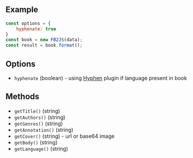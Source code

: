 ## Example

```javascript
const options = {
    hyphenate: true
}
const book = new FB2JS(data);
const result = book.format();
```
## Options
* `hyphenate` (boolean) - using [Hyphen](https://www.npmjs.com/package/hyphen) plugin if language present in book


## Methods
* `getTitle()` (string)
* `getAuthors()` (string)
* `getGenres()` (string)
* `getAnnotation()` (string)
* `getCover()` (string) - url or base64 image
* `getBody()` (string)
* `getLanguage()` (string)